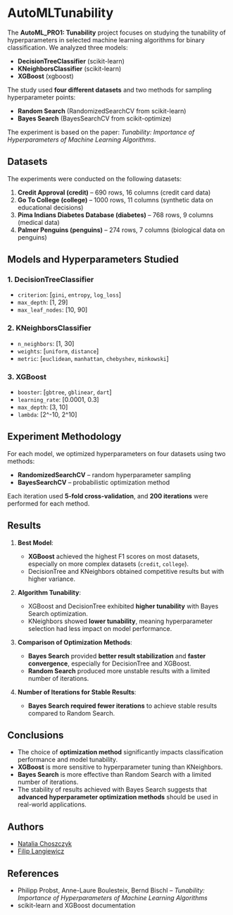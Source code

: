 # AutoMLTunability 

The **AutoML_PRO1: Tunability** project focuses on studying the tunability of hyperparameters in selected machine learning algorithms for binary classification. We analyzed three models:

- **DecisionTreeClassifier** (scikit-learn)
- **KNeighborsClassifier** (scikit-learn)
- **XGBoost** (xgboost)

The study used **four different datasets** and two methods for sampling hyperparameter points:
- **Random Search** (RandomizedSearchCV from scikit-learn)
- **Bayes Search** (BayesSearchCV from scikit-optimize)

The experiment is based on the paper: *Tunability: Importance of Hyperparameters of Machine Learning Algorithms*.

## Datasets

The experiments were conducted on the following datasets:

1. **Credit Approval (credit)** – 690 rows, 16 columns (credit card data)
2. **Go To College (college)** – 1000 rows, 11 columns (synthetic data on educational decisions)
3. **Pima Indians Diabetes Database (diabetes)** – 768 rows, 9 columns (medical data)
4. **Palmer Penguins (penguins)** – 274 rows, 7 columns (biological data on penguins)

## Models and Hyperparameters Studied

### **1. DecisionTreeClassifier**
- `criterion`: [`gini`, `entropy`, `log_loss`]
- `max_depth`: [1, 29]
- `max_leaf_nodes`: [10, 90]

### **2. KNeighborsClassifier**
- `n_neighbors`: [1, 30]
- `weights`: [`uniform`, `distance`]
- `metric`: [`euclidean`, `manhattan`, `chebyshev`, `minkowski`]

### **3. XGBoost**
- `booster`: [`gbtree`, `gblinear`, `dart`]
- `learning_rate`: [0.0001, 0.3]
- `max_depth`: [3, 10]
- `lambda`: [2^-10, 2^10]

## Experiment Methodology

For each model, we optimized hyperparameters on four datasets using two methods:
- **RandomizedSearchCV** – random hyperparameter sampling
- **BayesSearchCV** – probabilistic optimization method  

Each iteration used **5-fold cross-validation**, and **200 iterations** were performed for each method.

## Results

1. **Best Model**:  
   - **XGBoost** achieved the highest F1 scores on most datasets, especially on more complex datasets (`credit`, `college`).  
   - DecisionTree and KNeighbors obtained competitive results but with higher variance.  

2. **Algorithm Tunability**:  
   - XGBoost and DecisionTree exhibited **higher tunability** with Bayes Search optimization.  
   - KNeighbors showed **lower tunability**, meaning hyperparameter selection had less impact on model performance.  

3. **Comparison of Optimization Methods**:  
   - **Bayes Search** provided **better result stabilization** and **faster convergence**, especially for DecisionTree and XGBoost.  
   - **Random Search** produced more unstable results with a limited number of iterations.  

4. **Number of Iterations for Stable Results**:  
   - **Bayes Search required fewer iterations** to achieve stable results compared to Random Search.  

## Conclusions

- The choice of **optimization method** significantly impacts classification performance and model tunability.  
- **XGBoost** is more sensitive to hyperparameter tuning than KNeighbors.  
- **Bayes Search** is more effective than Random Search with a limited number of iterations.  
- The stability of results achieved with Bayes Search suggests that **advanced hyperparameter optimization methods** should be used in real-world applications.  

## Authors

- [Natalia Choszczyk](https://github.com/nataliachoszczyk)
- [Filip Langiewicz](https://github.com/FilipLangiewicz)

## References

- Philipp Probst, Anne-Laure Boulesteix, Bernd Bischl – *Tunability: Importance of Hyperparameters of Machine Learning Algorithms*
- scikit-learn and XGBoost documentation  
